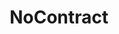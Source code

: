 ---
title: NoContract
crosslinks:
- CricketGroups
- verizon
- Sprint
- cricketreferrals
- CricketWireless
- freedompop
- ATT
- GoPhoneGroups
- CellNuvo
- Googlevoice
- mintsim
- cricketgroups
- modnews
- cordcutters
- Comcast_Xfinity
- RingPlus
- StraightTalk
- ting
- SprintFramily
- ProjectFi
---
